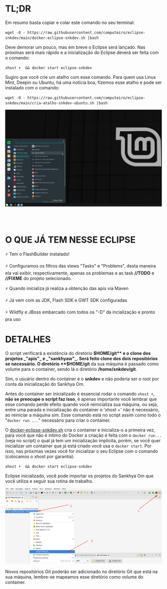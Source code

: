 # TL;DR

Em resumo basta copiar e colar este comando no seu terminal:

`wget -O - https://raw.githubusercontent.com/computeiro/eclipse-snkdev/main/docker-eclipse-snkdev.sh |bash`

Deve demorar um pouco, mas em breve o Eclipse será lançado.
Nas próximas será mais rápido e a inicialização do Eclipse deverá ser feita com o comando:

`xhost +  && docker start eclipse-snkdev`

Sugiro que você crie um atalho com esse comando. Para quem usa Linux Mint, Deepin ou Ubuntu, há uma notícia boa,  fizemos esse atalho e pode ser instalado  com o comando:

`wget -O - https://raw.githubusercontent.com/computeiro/eclipse-snkdev/main/cria-atalho-snkdev-ubuntu.sh |bash`

![Item de menu Linux Mint](docs/atalho_menu_linuxmint.png)



<br/>
<br/>

# O QUE JÁ TEM NESSE ECLIPSE

:zap: Tem o FlashBuilder instalado!

:zap: Configuramos os filtros das views "Tasks" e "Problems", desta maneira ela vai exibir, respectivamente, apenas os problemas e as task **//TODO** e **//FIXME** do projeto selecionado.

:zap: Quando inicializa já realiza a obtenção das apis via Maven

:zap: Já vem com as JDK, Flash SDK e GWT SDK configuradas

:zap: Wildfly e JBoss embarcado com todos os "-D" da incialização e pronto pra uso


# DETALHES 

O script verificará a existẽncia do diretório **$HOME/git** e o clone dos projetos _"apis"_ e _"sankhyaw"_. Será feito clone dos dois repositórios se necessário. O diretório **$HOME/git** da sua máquina é passado como volume para o container, sendo lá o diretório **/home/snkdev/git**.

Sim, o usuário dentro do container é o **snkdev** e não poderia ser o root por conta da inicialização do Sankhya Om.

Antes do container ser inicializado é essencial rodar o comando `xhost +`, **não se preocupe o script faz isso**, é apenas importante você lembrar que esse comando perde efeito quando você reinicializa sua máquina, ou seja, entre uma parada e inicialização do container o 'xhost +' não é necessário, ao reiniciar a máquina sim. Esse comando está no script assim como todo o "`docker run ...`" necessário para criar o container.

O [docker-eclipse-snkdev.sh]( https://github.com/computeiro/eclipse-skdev/blob/main/docker-eclipse-snkdev.sh "Clique aqui e acesse o docker-eclipse-snkdev.sh aqui neste GitHub") cria o container e inicializa-o a primeira vez, para vocẽ que não é íntimo do Docker a criação é feita com o `docker run...` (veja no script)  o qual já tem um inicialização implícita, porém, se você quer inicializar um container que já está criado você usa o `docker start`. Por isso, nas próximas vezes você for inicializar o seu Eclipse com o comando (colocamos o xhost por garantia): 

`xhost +  && docker start eclipse-snkdev`

Eclipse inicializado, você pode importar os projetos do Sankhya Om que você utiliza e seguir sua rotina de trabalho.


![Importe os projetos do Sankhya Om](docs/eclipse_perpectiva_git.png)

Novos repositórios Git poderão ser adicionado no diretório Git que está na sua máquina, lembre-se mapeamos esse diretório como volume do container.
